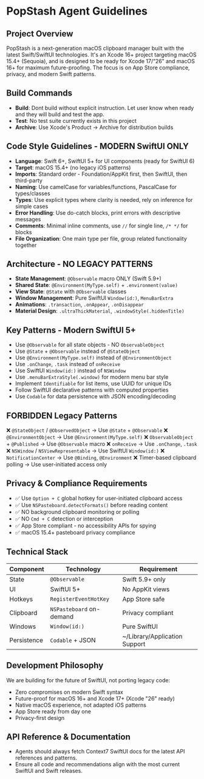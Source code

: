 # PopStash Agent Guidelines

## Project Overview

PopStash is a next-generation macOS clipboard manager built with the latest Swift/SwiftUI technologies. It's an Xcode 16+ project targeting macOS 15.4+ (Sequoia), and is designed to be ready for Xcode 17/“26” and macOS 16+ for maximum future-proofing. The focus is on App Store compliance, privacy, and modern Swift patterns.

## Build Commands

- **Build**: Dont build without explicit instruction. Let user know when ready and they will build and test the app.
- **Test**: No test suite currently exists in this project
- **Archive**: Use Xcode's Product → Archive for distribution builds

## Code Style Guidelines - MODERN SwiftUI ONLY

- **Language**: Swift 6+, SwiftUI 5+ for UI components (ready for SwiftUI 6)
- **Target**: macOS 15.4+ (no legacy iOS patterns)
- **Imports**: Standard order - Foundation/AppKit first, then SwiftUI, then third-party
- **Naming**: Use camelCase for variables/functions, PascalCase for types/classes
- **Types**: Use explicit types where clarity is needed, rely on inference for simple cases
- **Error Handling**: Use do-catch blocks, print errors with descriptive messages
- **Comments**: Minimal inline comments, use `//` for single line, `/* */` for blocks
- **File Organization**: One main type per file, group related functionality together

## Architecture - NO LEGACY PATTERNS

- **State Management**: `@Observable` macro ONLY (Swift 5.9+)
- **Shared State**: `@Environment(MyType.self)` + `.environment(value)`
- **View State**: `@State` with `@Observable` classes
- **Window Management**: Pure SwiftUI `Window(id:)`, `MenuBarExtra`
- **Animations**: `.transaction`, `.onAppear`, `.onDisappear`
- **Material Design**: `.ultraThickMaterial`, `.windowStyle(.hiddenTitle)`

## Key Patterns - Modern SwiftUI 5+

- Use `@Observable` for all state objects - NO `ObservableObject`
- Use `@State` + `@Observable` instead of `@StateObject`
- Use `@Environment(MyType.self)` instead of `@EnvironmentObject`
- Use `.onChange`, `.task` instead of `onReceive`
- Use SwiftUI `Window(id:)` instead of `NSWindow`
- Use `.menuBarExtraStyle(.window)` for modern menu bar style
- Implement `Identifiable` for list items, use UUID for unique IDs
- Follow SwiftUI declarative patterns with computed properties
- Use `Codable` for data persistence with JSON encoding/decoding

## FORBIDDEN Legacy Patterns

❌ `@StateObject` / `@ObservedObject` → Use `@State` + `@Observable`
❌ `@EnvironmentObject` → Use `@Environment(MyType.self)`
❌ `ObservableObject` + `@Published` → Use `@Observable` macro
❌ `onReceive` → Use `.onChange`, `.task`
❌ `NSWindow` / `NSViewRepresentable` → Use SwiftUI `Window(id:)`
❌ `NotificationCenter` → Use `@Binding`, `@Environment`
❌ Timer-based clipboard polling → Use user-initiated access only

## Privacy & Compliance Requirements

- ✅ Use `Option + C` global hotkey for user-initiated clipboard access
- ✅ Use `NSPasteboard.detectFormats()` before reading content
- ✅ NO background clipboard monitoring or polling
- ✅ NO `Cmd + C` detection or interception
- ✅ App Store compliant - no accessibility APIs for spying
- ✅ macOS 15.4+ pasteboard privacy compliance

## Technical Stack

| Component   | Technology               | Requirement                   |
| ----------- | ------------------------ | ----------------------------- |
| State       | `@Observable`            | Swift 5.9+ only               |
| UI          | SwiftUI 5+               | No AppKit views               |
| Hotkeys     | `RegisterEventHotKey`    | App Store safe                |
| Clipboard   | `NSPasteboard` on-demand | Privacy compliant             |
| Windows     | `Window(id:)`            | Pure SwiftUI                  |
| Persistence | `Codable` + JSON         | ~/Library/Application Support |

## Development Philosophy

We are building for the future of SwiftUI, not porting legacy code:

- Zero compromises on modern Swift syntax
- Future-proof for macOS 16+ and Xcode 17+ (Xcode "26" ready)
- Native macOS experience, not adapted iOS patterns
- App Store ready from day one
- Privacy-first design

## API Reference & Documentation

- Agents should always fetch Context7 SwiftUI docs for the latest API references and patterns.
- Ensure all code and recommendations align with the most current SwiftUI and Swift releases.
